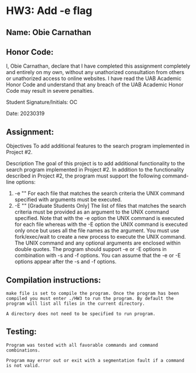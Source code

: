 # HW3: Add -e flag

## Name: Obie Carnathan

## Honor Code:

I, Obie Carnathan, declare that I have completed this assignment completely and entirely on my own, without any unathorized consultation from others or unathorized access to online websites. I have read the UAB Academic Honor Code and understand that any breach of the UAB Academic Honor Code may result in severe penalties.

Student Signature/Initials: OC

Date: 20230319

## Assignment:
Objectives 
To add additional features to the search program implemented in Project #2.
 
Description
The goal of this project is to add additional functionality to the search program
implemented in Project #2. In addition to the functionality described in Project #2, the
program must support the following command-line options:
1. -e "<unix-command with arguments>"
For each file that matches the search criteria the UNIX command specified with
arguments must be executed.
2. -E "<unix-command with arguments>" [Graduate Students Only]
The list of files that matches the search criteria must be provided as an argument to
the UNIX command specified.
Note that with the -e option the UNIX command is executed for each file whereas with
the -E option the UNIX command is executed only once but uses all the file names as
the argument. You must use fork/exec/wait to create a new process to execute the
UNIX command.
The UNIX command and any optional arguments are enclosed within double quotes.
The program should support -e or -E options in combination with -s and -f options. You
can assume that the -e or -E options appear after the -s and -f options.

## Compilation instructions:
    make file is set to compile the program. Once the program has been compiled you must enter ./HW3 to run the program. By default the program will list all files in the current directory.

    A directory does not need to be specified to run program.

## Testing:
    Program was tested with all favorable commands and command combinations.

    Program may error out or exit with a segmentation fault if a command is not valid.